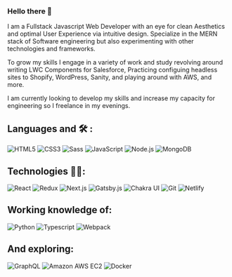 ### Hello there 👋 


I am a Fullstack Javascript Web Developer with an eye for clean Aesthetics and optimal User Experience via intuitive design. Specialize in the MERN stack of Software engineering but also experimenting with other technologies and frameworks. 

To grow my skills I engage in a variety of work and study revolving around writing LWC Components for Salesforce, Practicing configuing headless sites to Shopify, WordPress, Sanity, and playing around with AWS, and more.

I am currently looking to develop my skills and increase my capacity for engineering so I freelance in my evenings. 

## Languages and 🛠️ :

![HTML5](https://img.shields.io/badge/-HTML5-%23E44D27?style=flat-square&logo=html5&logoColor=ffffff)
![CSS3](https://img.shields.io/badge/-CSS3-%231572B6?style=flat-square&logo=css3)
![Sass](https://img.shields.io/badge/-Sass-%23CC6699?style=flat-square&logo=sass&logoColor=ffffff)
![JavaScript](https://img.shields.io/badge/-JavaScript-%23F7DF1C?style=flat-square&logo=javascript&logoColor=000000&labelColor=%23F7DF1C&color=%23FFCE5A)
![Node.js](https://img.shields.io/badge/-Nodejs-%23339933?style=flat-square&logo=node-dot-js&logoColor=ffffff)
![MongoDB](https://img.shields.io/badge/-MongoDB-%2347A248?style=flat-square&logo=mongodb&logoColor=ffffff)

## Technologies 🦾🤖:

![React](https://img.shields.io/badge/-React-%231572B6?style=flat-square&logo=react&logoColor=ffffff)
![Redux](https://img.shields.io/badge/-Redux-%23764ABC?style=flat-square&logo=redux&logoColor=ffffff)
![Next.js](https://img.shields.io/badge/-Next.js-%23000000?style=flat-square&logo=next-dot-js&logoColor=ffffff)
![Gatsby.js](https://img.shields.io/badge/-Gatsby.js-%23663399?style=flat-square&logo=gatsby&logoColor=ffffff)
![Chakra UI](https://img.shields.io/badge/-Chakra%20UI-%23319795?style=flat-square&logo=chakra-ui&logoColor=ffffff)
![Git](https://img.shields.io/badge/-Git-%23F05032?style=flat-square&logo=git&logoColor=ffffff)
![Netlify](https://img.shields.io/badge/-Netlify-%2300C7B7?style=flat-square&logo=netlify&logoColor=ffffff)

## Working knowledge of:

![Python](https://img.shields.io/badge/-Python-%233776AB?style=flat-square&logo=python&logoColor=ffffff)
![Typescript](https://img.shields.io/badge/-Typescript-%233178C6?style=flat-square&logo=typescript&logoColor=ffffff)
![Webpack](https://img.shields.io/badge/-Webpack-%232C3A42?style=flat-square&logo=webpack)


## And exploring:

![GraphQL](https://img.shields.io/badge/-GraphQL-%23E434AA?style=flat-square&logo=graphQL&logoColor=ffffff)
![Amazon AWS EC2](https://img.shields.io/badge/-Amazon%20AWS%20EC2-%23232F3E?style=flat-square&logo=amazon-aws&logoColor=ffffff)
![Docker](https://img.shields.io/badge/-Docker-%232496ED?style=flat-square&logo=docker&logoColor=ffffff)
